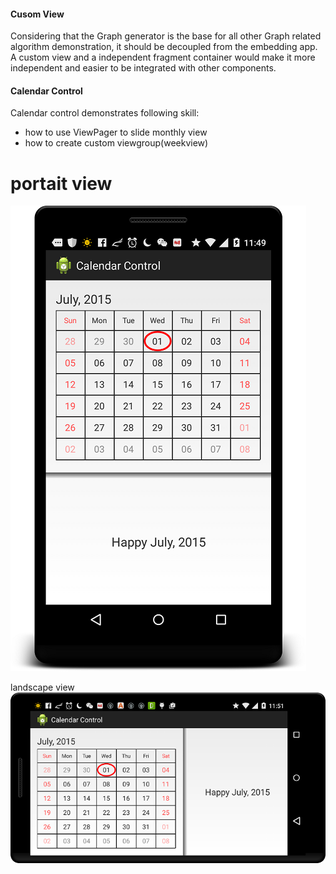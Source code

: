 #### Cusom View

Considering that the Graph generator is the base for all other Graph related algorithm demonstration, it should be decoupled from the embedding app. A custom view and a independent fragment container would make it more independent and easier to be integrated with other components.

#### Calendar Control

Calendar control demonstrates following skill:
- how to use ViewPager to slide monthly view
- how to create custom viewgroup(weekview)


portait view
=================================
![placeholder](/images/calendar_portait_view.png)

landscape view 
![placeholder](/images/calendar_land_view.png)